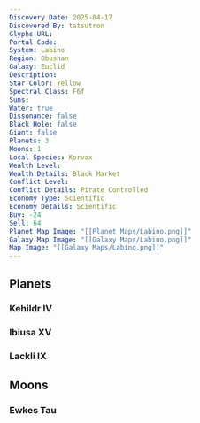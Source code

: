 ```yaml
---
Discovery Date: 2025-04-17
Discovered By: tatsutron
Glyphs URL:
Portal Code:
System: Labino
Region: Obushan
Galaxy: Euclid
Description:
Star Color: Yellow
Spectral Class: F6f
Suns:
Water: true
Dissonance: false
Black Hole: false
Giant: false
Planets: 3
Moons: 1
Local Species: Korvax
Wealth Level:
Wealth Details: Black Market
Conflict Level:
Conflict Details: Pirate Controlled
Economy Type: Scientific
Economy Details: Scientific
Buy: -24
Sell: 64
Planet Map Image: "[[Planet Maps/Labino.png]]"
Galaxy Map Image: "[[Galaxy Maps/Labino.png]]"
Map Image: "[[Galaxy Maps/Labino.png]]"
---
```


## Planets

### Kehildr IV

### Ibiusa XV

### Lackli IX

## Moons

### Ewkes Tau